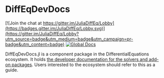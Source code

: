 # DiffEqDevDocs

[![Join the chat at https://gitter.im/JuliaDiffEq/Lobby](https://badges.gitter.im/JuliaDiffEq/Lobby.svg)](https://gitter.im/JuliaDiffEq/Lobby?utm_source=badge&utm_medium=badge&utm_campaign=pr-badge&utm_content=badge)
[![Global Docs](https://img.shields.io/badge/docs-dev-blue.svg)](https://devdocs.sciml.ai/stable/)

DiffEqDevDocs.jl is a component package in the DifferentialEquations ecosystem. It holds [the developer documentation for the solvers and add-on packages](https://devdocs.sciml.ai/dev/).
Users interested to the ecosystem should refer to this as a guide.
